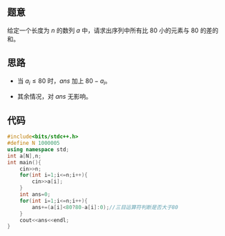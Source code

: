 ## 题意

给定一个长度为 $n$ 的数列 $a$ 中，请求出序列中所有比 $80$ 小的元素与 $80$ 的差的和。

## 思路

- 当 $a_i \leq 80$ 时，$ans$ 加上 $80-a_i$。

- 其余情况，对 $ans$ 无影响。

## 代码

```cpp
#include<bits/stdc++.h>
#define N 1000005
using namespace std;
int a[N],n;
int main(){
    cin>>n;
    for(int i=1;i<=n;i++){
        cin>>a[i];
    }
    int ans=0;
    for(int i=1;i<=n;i++){
        ans+=(a[i]<80?80-a[i]:0);//三目运算符判断是否大于80
    }
    cout<<ans<<endl;
}
```